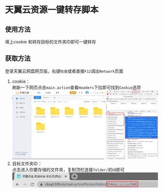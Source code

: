 # 天翼云资源一键转存脚本
## 使用方法
填上cookie 和转存目标的文件夹ID即可一键转存
## 获取方法
登录天翼云网盘网页版，右键`检查`或者直接`F12`调出`Network`页面

1. cookie：<br/>
刷新一下网页点击`main.action`查看`Headers`下拉即可找到`Cookie`选项
![png](sec1.png)
2. 目标文件夹ID：<br/>
点击进入你要存储的文件夹，复制顶栏连接`folder/`的id即可
![png](sec2.png)